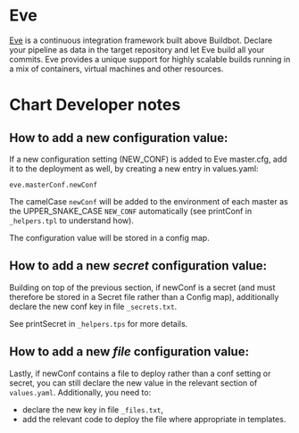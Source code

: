 # Eve

[Eve](https://bitbucket.org/scality/eve/) is a continuous integration framework
built above Buildbot. Declare your pipeline as data in the target repository
and let Eve build all your commits. Eve provides a unique support for highly
scalable builds running in a mix of containers, virtual machines and other
resources.


# Chart Developer notes

## How to add a new configuration value:

If a new configuration setting (NEW_CONF) is added to Eve master.cfg, add it
to the deployment as well, by creating a new entry in values.yaml:

    eve.masterConf.newConf

The camelCase `newConf` will be added to the environment of each master as the
UPPER_SNAKE_CASE `NEW_CONF` automatically (see printConf in `_helpers.tpl` to
understand how).

The configuration value will be stored in a config map.


## How to add a new _secret_ configuration value:

Building on top of the previous section, if newConf is a secret (and must
therefore be stored in a Secret file rather than a Config map), additionally
declare the new conf key in file `_secrets.txt`.

See printSecret in `_helpers.tps` for more details.


## How to add a new _file_ configuration value:

Lastly, if newConf contains a file to deploy rather than a conf setting or
secret, you can still declare the new value in the relevant section of
`values.yaml`. Additionally, you need to:

- declare the new key in file `_files.txt`,
- add the relevant code to deploy the file where appropriate in templates.
